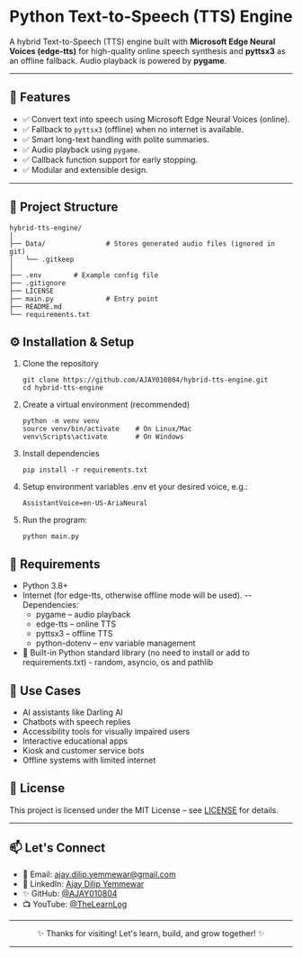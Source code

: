 # Python Text-to-Speech (TTS) Engine

A hybrid Text-to-Speech (TTS) engine built with **Microsoft Edge Neural Voices (edge-tts)** for high-quality online speech synthesis and **pyttsx3** as an offline fallback. Audio playback is powered by **pygame**.

<!--- This project is part of **Darling AI** (Jarvis), an AI-powered text and voice assistant developed by **Ajay Dilip Yemmewar** (Final Year B.Tech CSE, YouTube: [@TheLearnLog](https://www.youtube.com/@TheLearnLog)). --->

---

## 🚀 Features
- ✅ Convert text into speech using Microsoft Edge Neural Voices (online).
- ✅ Fallback to `pyttsx3` (offline) when no internet is available.
- ✅ Smart long-text handling with polite summaries.
- ✅ Audio playback using `pygame`.
- ✅ Callback function support for early stopping.
- ✅ Modular and extensible design.

---

## 📂 Project Structure
```plaintext
hybrid-tts-engine/
│
├── Data/               # Stores generated audio files (ignored in git)
│   └── .gitkeep
│
├── .env        # Example config file
├── .gitignore
├── LICENSE
├── main.py             # Entry point
├── README.md
└── requirements.txt
```
## ⚙️ Installation & Setup
1. Clone the repository
   ```
   git clone https://github.com/AJAY010804/hybrid-tts-engine.git
   cd hybrid-tts-engine
2. Create a virtual environment (recommended)
   ```
   python -m venv venv
   source venv/bin/activate    # On Linux/Mac
   venv\Scripts\activate       # On Windows
3. Install dependencies
   ```
   pip install -r requirements.txt
4. Setup environment variables
   .env
   et your desired voice, e.g.:
   ```
   AssistantVoice=en-US-AriaNeural
5. Run the program:
   ```
   python main.py

## 🔧 Requirements
- Python 3.8+
- Internet (for edge-tts, otherwise offline mode will be used).
-- Dependencies:
   - pygame – audio playback
   - edge-tts – online TTS
   - pyttsx3 – offline TTS
   - python-dotenv – env variable management
- 🚫 Built-in Python standard library (no need to install or add to requirements.txt) - random, asyncio, os and pathlib

## 📌 Use Cases
- AI assistants like Darling AI
- Chatbots with speech replies
- Accessibility tools for visually impaired users
- Interactive educational apps
- Kiosk and customer service bots
- Offline systems with limited internet

## 📜 License
This project is licensed under the MIT License – see [LICENSE](LICENSE) for details.

--- 

## 📫 Let's Connect
- 📧 Email: [ajay.dilip.yemmewar@gmail.com](mailto:ajay.dilip.yemmewar@gmail.com)
- 💼 LinkedIn: [Ajay Dilip Yemmewar](https://www.linkedin.com/in/ajay-dilip-yemmewar-b9b5372b3/)
- ✨ GitHub: [@AJAY010804](https://github.com/AJAY010804)
- 📺 YouTube: [@TheLearnLog](www.youtube.com/@TheLearnLog)

---

<p align="center">✨ Thanks for visiting! Let's learn, build, and grow together! ✨</p>

---
